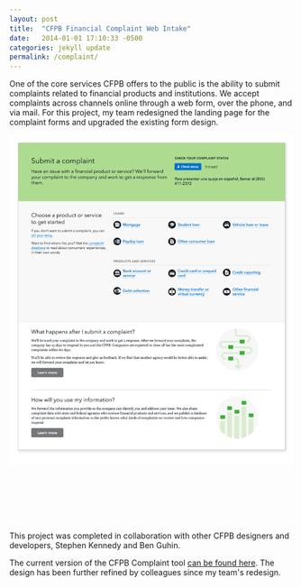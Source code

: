 ```yaml
---
layout: post
title:  "CFPB Financial Complaint Web Intake"
date:   2014-01-01 17:10:33 -0500
categories: jekyll update
permalink: /complaint/
---
```


One of the core services CFPB offers to the public is the ability to submit complaints related to financial products and institutions. We accept complaints across channels online through a web form, over the phone, and via mail. For this project, my team redesigned the landing page for the complaint forms and upgraded the existing form design.

![Complaint Landing Page Design](/img/complaint/complaint-landing.png)


<br><br>
---
<br>
This project was completed in collaboration with other CFPB designers and developers, Stephen Kennedy and Ben Guhin. 

The current version of the CFPB Complaint tool [can be found here](http://www.consumerfinance.gov/complaint). The design has been further refined by colleagues since my team's redesign.
